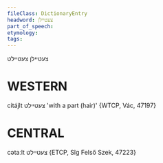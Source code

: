 ```yaml
---
fileClass: DictionaryEntry
headword: צעטיילן
part_of_speech: 
etymology: 
tags: 
---
```

צעטיילן
צעטיילט

WESTERN
========

citájlt צעטיילט 'with a part (hair)' {WTCP, Vác, 47197}

CENTRAL
========

cətaːlt צעטיילט {ETCP, Sîg Felső Szek, 47223}
